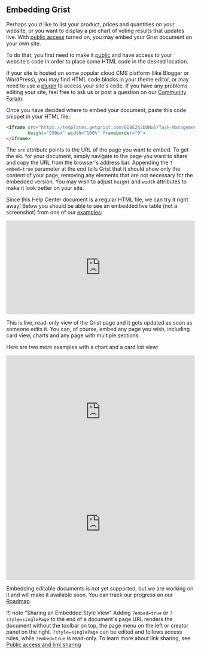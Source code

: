 ## Embedding Grist

Perhaps you'd like to list your product, prices and quantities on your website,
or you want to display a pie chart of voting results that updates live. With
[public access](sharing.md#public-access-and-link-sharing) turned on, you may embed your
Grist document on your own site.

To do that, you first need to make it [public](sharing.md#public-access-and-link-sharing) and have
access to your website's code in order to place some HTML code in the desired location.

If your site is hosted on some popular cloud CMS platform (like Blogger or WordPress),
you may find HTML code blocks in your theme editor, or may need to use a
[plugin](https://wordpress.org/plugins/wp-coder/) to access your site's code.
If you have any problems editing your site, feel free to ask us or post a question
on our [Community Forum](https://community.getgrist.com/).

Once you have decided where to embed your document, paste this code snippet in your HTML file:

```html
<iframe src="https://templates.getgrist.com/6D8E2h2DQNwS/Task-Management/p/6?embed=true" 
        height="250px" width="100%" frameborder="0">
</iframe>
```

The `src` attribute points to the URL of the page you want to embed. To get the `URL`
for your document, simply navigate to the page you want to share and
copy the URL from the browser's address bar. Appending the `?embed=true` parameter at the end
tells Grist that it should show only the content of your page, removing any elements that
are not necessary for the embedded version. You may wish to adjust `height` and `width` attributes
to make it look better on your site.

Since this Help Center document is a regular HTML file, we can try it right away!
Below you should be able to see an embedded live table (not a screenshot) from one of our
[examples](https://templates.getgrist.com/6D8E2h2DQNwS/Task-Management/p/6):

<iframe src="https://templates.getgrist.com/6D8E2h2DQNwS/Task-Management/p/6?embed=true" 
        height="250px" width="100%" frameborder="0">
</iframe>

This is live, read-only view of the Grist page and it gets updated as soon as 
someone edits it. You can, of course, embed any page you wish, including card view, charts
and any page with multiple sections.

Here are two more examples with a chart and a card list view:

<iframe src="https://public.getgrist.com/42dAvZXMFewH/Funding-Pipeline/p/13?embed=true" 
        height="300px" width="100%" frameborder="0">
</iframe>

<iframe src="https://templates.getgrist.com/ihsZTnKTF7Lr/Treasure-Hunt/p/3?embed=true" 
        height="300px" width="100%" frameborder="0">
</iframe>

Embedding editable documents is not yet supported, but we are working on it
and will make it available soon. You can track our progress on our 
[Roadmap](https://github.com/gristlabs/grist-core/issues/66).

!!! note "Sharing an Embedded Style View"
    Adding `?embed=true` or `?style=singlePage` to the end of a document's page URL renders the document without the toolbar on top, the page menu on the left or creator panel on the right. `?style=singlePage` can be edited and follows access rules, while `?embed=true` is read-only. To learn more about link sharing, see [Public access and link sharing](sharing.md#public-access-and-link-sharing)
